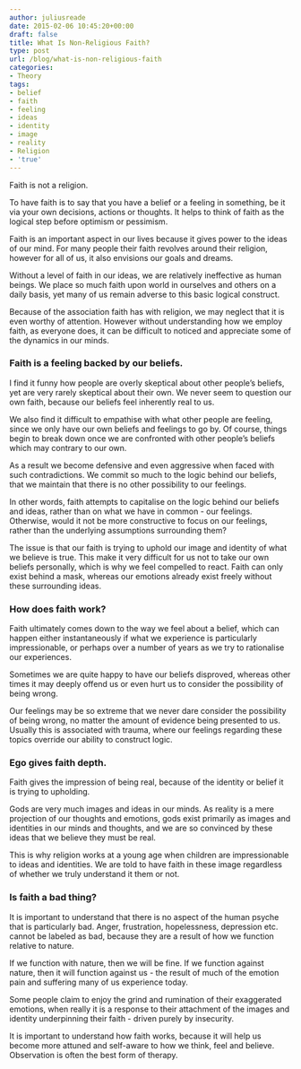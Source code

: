 ```yaml
---
author: juliusreade
date: 2015-02-06 10:45:20+00:00
draft: false
title: What Is Non-Religious Faith?
type: post
url: /blog/what-is-non-religious-faith
categories:
- Theory
tags:
- belief
- faith
- feeling
- ideas
- identity
- image
- reality
- Religion
- 'true'
---
```


Faith is not a religion.

To have faith is to say that you have a belief or a feeling in something, be it via your own decisions, actions or thoughts. It helps to think of faith as the logical step before optimism or pessimism.

Faith is an important aspect in our lives because it gives power to the ideas of our mind. For many people their faith revolves around their religion, however for all of us, it also envisions our goals and dreams.

<!-- more -->

Without a level of faith in our ideas, we are relatively ineffective as human beings. We place so much faith upon world in ourselves and others on a daily basis, yet many of us remain adverse to this basic logical construct.

Because of the association faith has with religion, we may neglect that it is even worthy of attention. However without understanding how we employ faith, as everyone does, it can be difficult to noticed and appreciate some of the dynamics in our minds.


### Faith is a feeling backed by our beliefs.


I find it funny how people are overly skeptical about other people’s beliefs, yet are very rarely skeptical about their own. We never seem to question our own faith, because our beliefs feel inherently real to us.

We also find it difficult to empathise with what other people are feeling, since we only have our own beliefs and feelings to go by. Of course, things begin to break down once we are confronted with other people’s beliefs which may contrary to our own.

As a result we become defensive and even aggressive when faced with such contradictions. We commit so much to the logic behind our beliefs, that we maintain that there is no other possibility to our feelings.

In other words, faith attempts to capitalise on the logic behind our beliefs and ideas, rather than on what we have in common - our feelings. Otherwise, would it not be more constructive to focus on our feelings, rather than the underlying assumptions surrounding them?

The issue is that our faith is trying to uphold our image and identity of what we believe is true. This make it very difficult for us not to take our own beliefs personally, which is why we feel compelled to react. Faith can only exist behind a mask, whereas our emotions already exist freely without these surrounding ideas.


### How does faith work?


Faith ultimately comes down to the way we feel about a belief, which can happen either instantaneously if what we experience is particularly impressionable, or perhaps over a number of years as we try to rationalise our experiences.

Sometimes we are quite happy to have our beliefs disproved, whereas other times it may deeply offend us or even hurt us to consider the possibility of being wrong.

Our feelings may be so extreme that we never dare consider the possibility of being wrong, no matter the amount of evidence being presented to us. Usually this is associated with trauma, where our feelings regarding these topics override our ability to construct logic.


### Ego gives faith depth.


Faith gives the impression of being real, because of the identity or belief it is trying to upholding.

Gods are very much images and ideas in our minds. As reality is a mere projection of our thoughts and emotions, gods exist primarily as images and identities in our minds and thoughts, and we are so convinced by these ideas that we believe they must be real.

This is why religion works at a young age when children are impressionable to ideas and identities. We are told to have faith in these image regardless of whether we truly understand it them or not.


### Is faith a bad thing?


It is important to understand that there is no aspect of the human psyche that is particularly bad. Anger, frustration, hopelessness, depression etc. cannot be labeled as bad, because they are a result of how we function relative to nature.

If we function with nature, then we will be fine. If we function against nature, then it will function against us - the result of much of the emotion pain and suffering many of us experience today.

Some people claim to enjoy the grind and rumination of their exaggerated emotions, when really it is a response to their attachment of the images and identity underpinning their faith - driven purely by insecurity.

It is important to understand how faith works, because it will help us become more attuned and self-aware to how we think, feel and believe. Observation is often the best form of therapy.
